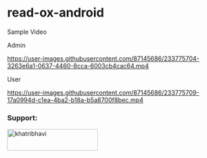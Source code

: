 # read-ox-android

Sample Video

Admin

https://user-images.githubusercontent.com/87145686/233775704-3263e6a1-0637-4460-8cca-6003cb4cac64.mp4


User

https://user-images.githubusercontent.com/87145686/233775709-17a0994d-c1ea-4ba2-b18a-b5a8700f8bec.mp4



<h3 align="left">Support:</h3>
<p><a href="https://www.buymeacoffee.com/khatribhavi"> <img align="left" src="https://cdn.buymeacoffee.com/buttons/v2/default-yellow.png" height="50" width="210" alt="khatribhavi" /></a></p>

